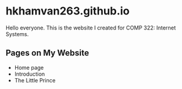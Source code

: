 # hkhamvan263.github.io

Hello everyone. This is the website I created for COMP 322: Internet Systems.

## Pages on My Website
- Home page
- Introduction
- The Little Prince